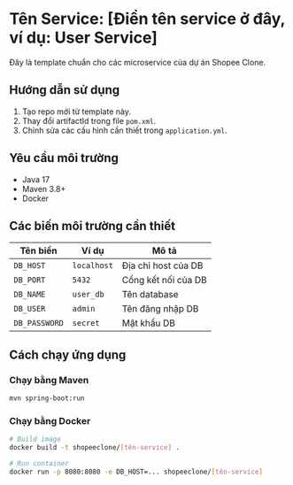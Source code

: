 # Tên Service: [Điền tên service ở đây, ví dụ: User Service]

Đây là template chuẩn cho các microservice của dự án Shopee Clone.

## Hướng dẫn sử dụng

1.  Tạo repo mới từ template này.
2.  Thay đổi artifactId trong file `pom.xml`.
3.  Chỉnh sửa các cấu hình cần thiết trong `application.yml`.

## Yêu cầu môi trường

- Java 17
- Maven 3.8+
- Docker

## Các biến môi trường cần thiết

| Tên biến      | Ví dụ        | Mô tả                  |
|---------------|--------------|------------------------|
| `DB_HOST`     | `localhost`  | Địa chỉ host của DB    |
| `DB_PORT`     | `5432`       | Cổng kết nối của DB    |
| `DB_NAME`     | `user_db`    | Tên database           |
| `DB_USER`     | `admin`      | Tên đăng nhập DB       |
| `DB_PASSWORD` | `secret`     | Mật khẩu DB            |


## Cách chạy ứng dụng

### Chạy bằng Maven
```bash
mvn spring-boot:run
```

### Chạy bằng Docker
```bash
# Build image
docker build -t shopeeclone/[tên-service] .

# Run container
docker run -p 8080:8080 -e DB_HOST=... shopeeclone/[tên-service]
```